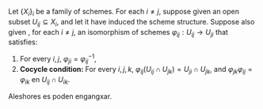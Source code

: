 Let $\{X_i\}_i$ be a family of schemes. For each $i \neq j$, suppose given an open subset $U_{ij} \subseteq X_i$, and let it have induced the scheme structure. Suppose also given , for each $i \neq j$, an isomorphism of schemes $\varphi_{ij}: U_{ij} \to U_{ji}$ that satisfies:
1. For every $i,j$, $\varphi_{ji} = \varphi_{ij}^{-1}$,
2. **Cocycle condition:** For every $i,j,k$, $\varphi_{ij}(U_{ij} \cap U_{jk}) = U_{ji} \cap U_{jk}$, and $\varphi_{jk} \varphi_{ij} = \varphi_{ik}$ en $U_{ij} \cap U_{ik}$.

Aleshores es poden engangxar.